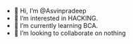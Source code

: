 - 👋 Hi, I’m @Asvinpradeep
- 👀 I’m interested in HACKING.
- 🌱 I’m currently learning BCA.
- 💞️ I’m looking to collaborate on nothing

<!---
Asvinpradeep/Asvinpradeep is a ✨ special ✨ repository because its `README.md` (this file) appears on your GitHub profile.
You can click the Preview link to take a look at your changes.
--->
